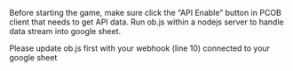 Before starting the game, make sure click the “API Enable” button in PCOB client that needs to get API data.
Run ob.js within a nodejs server to handle data stream into google sheet.

Please update ob.js first with your webhook (line 10) connected to your google sheet
